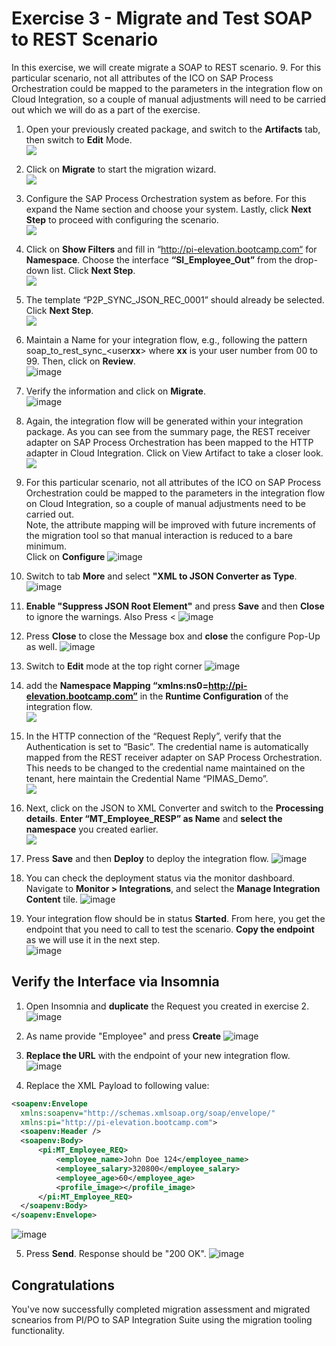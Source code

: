 # Exercise 3 - Migrate and Test SOAP to REST Scenario

In this exercise, we will create migrate a SOAP to REST scenario. 9.	For this particular scenario, not all attributes of the ICO on SAP Process Orchestration could be mapped to the parameters in the integration flow on Cloud Integration, so a couple of manual adjustments will need to be carried out which we will do as a part of the exercise.

1. Open your previously created package, and switch to the <b>Artifacts</b> tab, then switch to <b>Edit</b> Mode.
<br>![](/exercises/ex3/images/1.OpenPreviousPackage.png)

2. Click on <b>Migrate</b> to start the migration wizard.
<br>![](/exercises/ex3/images/2.0_ClickOnMigrate.png)

3.	Configure the SAP Process Orchestration system as before. For this expand the Name section and choose your system. Lastly, click <b>Next Step</b> to proceed with configuring the scenario.
<br>![](/exercises/ex3/images/3.0_Migrate_SelectPO_System.png)

4.	Click on <b>Show Filters</b> and fill in “http://pi-elevation.bootcamp.com“ for <b>Namespace</b>. Choose the interface <b>“SI_Employee_Out”</b> from the drop-down list. Click <b>Next Step</b>.
<br>![](/exercises/ex3/images/3.1_Migrate_SelectPO_Artifacts.png)

5.	The template “P2P_SYNC_JSON_REC_0001” should already be selected. Click <b>Next Step</b>. 
<br>![](/exercises/ex3/images/3.2_Migrate_SelectPO_Template.png)

6.	Maintain a Name for your integration flow, e.g., following the pattern soap_to_rest_sync_\<user<b>xx</b>\> where <b>xx</b> is your user number from 00 to 99. Then, click on <b>Review</b>.
<br>![image](https://github.com/SAP-samples/teched2023-IN268/assets/118828983/d2dc66bd-62bd-40ef-aad9-5685d20b9fef)

7.	Verify the information and click on <b>Migrate</b>.
<br>![image](https://github.com/SAP-samples/teched2023-IN268/assets/118828983/82e82c77-21ac-49de-a29e-fca919d8efc0)

8.	Again, the integration flow will be generated within your integration package. As you can see from the summary page, the REST receiver adapter on SAP Process Orchestration has been mapped to the HTTP adapter in Cloud Integration. Click on  View Artifact to take a closer look. 
<br>![](/exercises/ex3/images/4.0_Migration_Success.png)

9.	For this particular scenario, not all attributes of the ICO on SAP Process Orchestration could be mapped to the parameters in the integration flow on Cloud Integration, so a couple of manual adjustments need to be carried out.<br>
Note, the attribute mapping will be improved with future increments of the migration tool so that manual interaction is reduced to a bare minimum.<br>
Click on <b>Configure</b>
![image](https://github.com/SAP-samples/teched2023-IN268/assets/118828983/adf766e5-39a7-4a6a-a0cd-a087c0660efa)

10. Switch to tab <b>More</b> and select <b>"XML to JSON Converter as Type</b>.
![image](https://github.com/SAP-samples/teched2023-IN268/assets/118828983/abd693af-a220-481c-95d2-8ce6fa32e1bd)

11. <b>Enable "Suppress JSON Root Element"</b> and press <b>Save</b> and then <b>Close</b> to ignore the warnings. Also Press <
![image](https://github.com/SAP-samples/teched2023-IN268/assets/118828983/b1c96604-44a0-4d69-84b7-e1c70958fa75)

12. Press <b>Close</b> to close the Message box and <b>close</b> the configure Pop-Up as well.
    ![image](https://github.com/SAP-samples/teched2023-IN268/assets/118828983/64e0f7f8-5f13-4669-b06b-d8974c76e9a5)

14. Switch to <b>Edit</b> mode at the top right corner
![image](https://github.com/SAP-samples/teched2023-IN268/assets/118828983/59e162de-fc10-4702-9bd4-4429cfc351bc)

15. add the <b>Namespace Mapping “xmlns:ns0=http://pi-elevation.bootcamp.com”</b> in the <b>Runtime Configuration</b> of the integration flow.
<br>![](/exercises/ex3/images/5.0_View_iFlow_Changes_to_Make.png)

16.	In the HTTP connection of the “Request Reply”, verify that the Authentication is set to “Basic”. The credential name is automatically mapped from the REST receiver adapter on SAP Process Orchestration. This needs to be changed to the credential name maintained on the tenant, here maintain the Credential Name “PIMAS_Demo”.
<br>![](/exercises/ex3/images/5.2_Edit_iFlow_Request_Reply.png)

17.	Next, click on the  JSON to XML Converter and switch to the <b>Processing details</b>. <b>Enter “MT_Employee_RESP” as Name</b> and <b>select the namespace</b> you created earlier.
<br>![](/exercises/ex3/images/5.3_Edit_iFlow_JSON_to_XML.png)

18.	Press <b>Save</b> and then <b>Deploy</b> to deploy the integration flow.
    ![image](https://github.com/SAP-samples/teched2023-IN268/assets/118828983/3d598e71-4e98-4c94-b574-2fd370357fb0)

19. You can check the deployment status via the monitor dashboard. Navigate to <b>Monitor > Integrations</b>, and select the <b>Manage Integration Content</b> tile.
    ![image](https://github.com/SAP-samples/teched2023-IN268/assets/118828983/4e02fbcd-7789-4c8d-83b5-a1994deaca73)
   
20. Your integration flow should be in status <b>Started</b>. From here, you get the endpoint that you need to call to test the scenario. <b>Copy the endpoint</b> as we will use it in the next step.
    <br>![image](https://github.com/SAP-samples/teched2023-IN268/assets/118828983/defda659-1542-4cdd-99f4-7732d0cd7742)


## Verify the Interface via Insomnia

1.	Open Insomnia and <b>duplicate</b> the Request you created in exercise 2.
![image](https://github.com/SAP-samples/teched2023-IN268/assets/118828983/f38c37a9-ebe7-4891-bc99-3d633841d5b3)

2. As name provide "Employee" and press <b>Create</b>
![image](https://github.com/SAP-samples/teched2023-IN268/assets/118828983/fe96cd82-3a74-4467-bd4b-35c14056847a)

3. <b>Replace the URL</b> with the endpoint of your new integration flow.
![image](https://github.com/SAP-samples/teched2023-IN268/assets/118828983/d5cf1d5b-9c2a-4a99-a152-3eee38c9312a)

4. Replace the XML Payload to following value:
  ```xml
<soapenv:Envelope
    xmlns:soapenv="http://schemas.xmlsoap.org/soap/envelope/"
    xmlns:pi="http://pi-elevation.bootcamp.com">
    <soapenv:Header />
    <soapenv:Body>
        <pi:MT_Employee_REQ>
            <employee_name>John Doe 124</employee_name>
            <employee_salary>320800</employee_salary>
            <employee_age>60</employee_age>
            <profile_image></profile_image>
        </pi:MT_Employee_REQ>
    </soapenv:Body>
</soapenv:Envelope>
```
![image](https://github.com/SAP-samples/teched2023-IN268/assets/118828983/3d105a27-cc64-4f0a-ab41-add7b5c42905)

5. Press <b>Send</b>. Response should be "200 OK".
![image](https://github.com/SAP-samples/teched2023-IN268/assets/118828983/1b44d138-5470-4f86-876f-d67a152d824e)




## Congratulations

You've now successfully completed migration assessment and migrated scnearios from PI/PO to SAP Integration Suite using the migration tooling functionality.

